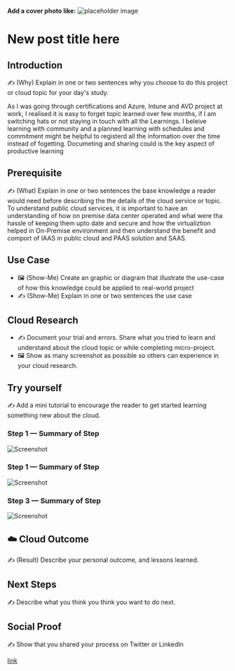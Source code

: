 **Add a cover photo like:**
![placeholder image](https://via.placeholder.com/1200x600)

# New post title here

## Introduction

✍️ (Why) Explain in one or two sentences why you choose to do this project or cloud topic for your day's study.

As I was going through certifications and Azure, Intune and AVD project at work, I realised it is easy to forget topic learned over few months, if I am switching hats or not staying in touch with all the Learnings.
I beleive learning with community and a planned learning with schedules and commitment might be helpful to registerd all the information over the time instead of fogetting. Documeting and sharing could is the key aspect of productive learning
## Prerequisite

✍️ (What) Explain in one or two sentences the base knowledge a reader would need before describing the the details of the cloud service or topic.
To understand public cloud services, it is important to have an understanding of how on premise data center operated and what were tha hassle of keeping them upto date and secure and how the virtualiztion helped in On-Premise environment and then understand the benefit and comport of IAAS in public cloud and PAAS solution and SAAS.
## Use Case

- 🖼️ (Show-Me) Create an graphic or diagram that illustrate the use-case of how this knowledge could be applied to real-world project
- ✍️ (Show-Me) Explain in one or two sentences the use case

## Cloud Research

- ✍️ Document your trial and errors. Share what you tried to learn and understand about the cloud topic or while completing micro-project.
- 🖼️ Show as many screenshot as possible so others can experience in your cloud research.

## Try yourself

✍️ Add a mini tutorial to encourage the reader to get started learning something new about the cloud.

### Step 1 — Summary of Step

![Screenshot](https://via.placeholder.com/500x300)

### Step 1 — Summary of Step

![Screenshot](https://via.placeholder.com/500x300)

### Step 3 — Summary of Step

![Screenshot](https://via.placeholder.com/500x300)

## ☁️ Cloud Outcome

✍️ (Result) Describe your personal outcome, and lessons learned.

## Next Steps

✍️ Describe what you think you think you want to do next.

## Social Proof

✍️ Show that you shared your process on Twitter or LinkedIn

[link](link)
